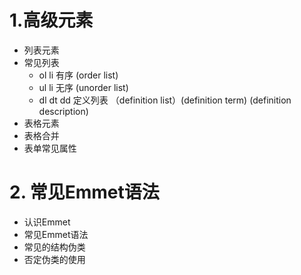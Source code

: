 # 1.高级元素
- 列表元素
- 常见列表
  - ol li 有序 (order list)
  - ul li 无序 (unorder list)
  - dl dt dd  定义列表 （definition list）(definition term) (definition description)
- 表格元素
- 表格合并
- 表单常见属性

# 2. 常见Emmet语法
- 认识Emmet
- 常见Emmet语法
- 常见的结构伪类
- 否定伪类的使用